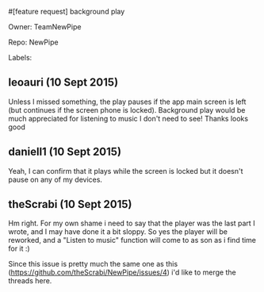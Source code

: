 #[feature request] background play

Owner: TeamNewPipe

Repo: NewPipe

Labels: 

## leoauri (10 Sept 2015)

Unless I missed something, the play pauses if the app main screen is left (but continues if the screen phone is locked). Background play would be much appreciated for listening to music I don't need to see!
Thanks looks good


## daniell1 (10 Sept 2015)

Yeah, I can confirm that it plays while the screen is locked but it doesn't pause on any of my devices.


## theScrabi (10 Sept 2015)

Hm right. For my own shame i need to say that the player was the last part I wrote, and I may have done it a bit sloppy. So yes the player will be reworked, and a "Listen to music" function will come to as son as i find time for it :)

Since this issue is pretty much the same one as this (https://github.com/theScrabi/NewPipe/issues/4) i'd like to merge the threads here.



